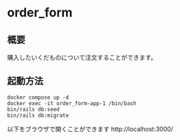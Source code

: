 # order_form

## 概要
購入したいくだものについて注文することができます。

## 起動方法
```
docker compose up -d
docker exec -it order_form-app-1 /bin/bash
bin/rails db:seed
bin/rails db:migrate
```

以下をブラウザで開くことができます
http://localhost:3000/



